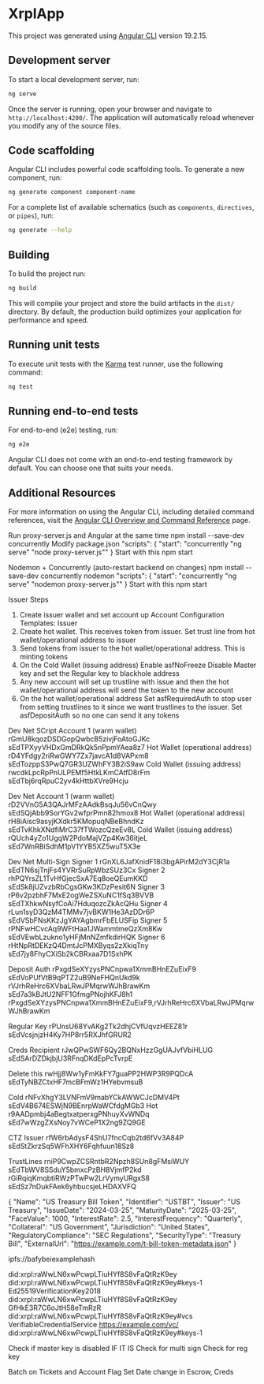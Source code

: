 # XrplApp

This project was generated using [Angular CLI](https://github.com/angular/angular-cli) version 19.2.15.

## Development server

To start a local development server, run:

```bash
ng serve
```

Once the server is running, open your browser and navigate to `http://localhost:4200/`. The application will automatically reload whenever you modify any of the source files.

## Code scaffolding

Angular CLI includes powerful code scaffolding tools. To generate a new component, run:

```bash
ng generate component component-name
```

For a complete list of available schematics (such as `components`, `directives`, or `pipes`), run:

```bash
ng generate --help
```

## Building

To build the project run:

```bash
ng build
```

This will compile your project and store the build artifacts in the `dist/` directory. By default, the production build optimizes your application for performance and speed.

## Running unit tests

To execute unit tests with the [Karma](https://karma-runner.github.io) test runner, use the following command:

```bash
ng test
```

## Running end-to-end tests

For end-to-end (e2e) testing, run:

```bash
ng e2e
```

Angular CLI does not come with an end-to-end testing framework by default. You can choose one that suits your needs.

## Additional Resources

For more information on using the Angular CLI, including detailed command references, visit the [Angular CLI Overview and Command Reference](https://angular.dev/tools/cli) page.

Run proxy-server.js and Angular at the same time
npm install --save-dev concurrently
Modify package.json
"scripts": {
"start": "concurrently \"ng serve\" \"node proxy-server.js\""
}
Start with this
npm start

Nodemon + Concurrently (auto-restart backend on changes)
npm install --save-dev concurrently nodemon
"scripts": {
"start": "concurrently \"ng serve\" \"nodemon proxy-server.js\""
}
Start with this
npm start

Issuer Steps

1. Create issuer wallet and set account up
   Account Configuration Templates: Issuer
2. Create hot wallet. This receives token from issuer.
   Set trust line from hot wallet/operational address to issuer
3. Send tokens from issuer to the hot wallet/operational address. This is minting tokens
4. On the Cold Wallet (issuing address)
   Enable asfNoFreeze
   Disable Master key and set the Regular key to blackhole address
5. Any new account will set up trustline with issue and then the hot wallet/operational address will send the token to the new account
6. On the hot wallet/operational address
   Set asfRequiredAuth to stop user from setting trustlines to it since we want trustlines to the issuer.
   Set asfDepositAuth so no one can send it any tokens

Dev Net SCript
Account 1 (warm wallet)
rGmU8kqozDSDGopQwbcB5zivjFoAtoGJKc
sEdTPXyyVHDxGmDRkQk5nPpmYAea8z7
Hot Wallet (operational address)
rD4YFdgy2riRwGWY7Zx7javcA1d8VAPxm8
sEdTozppS3PwQ7GR3UZWhFY3B2iS9aw
Cold Wallet (issuing address)
rwcdkLpcRpPnULPEMf5HtkLKmCAtfD8rFm
sEdTbj6rqRpuC2yv4kHttbXVre9Hcju

Dev Net
Account 1 (warm wallet)
rD2VVnG5A3QAJrMFzAAdkBsqJu56vCnQwy
sEdSQjAbb9SorYGv2wfprPmn82hmox8
Hot Wallet (operational address)
rH8iAisc9asyjKXdkr5KMopuqNBeBhndKz
sEdTvKhkXNdfiMrC37fTWozcQzeEv8L
Cold Wallet (issuing address)
rQUch4yZo1UgqW2PdoMajVZp4Kw36itjeL
sEd7WnRBiSdhM1pV1YYB5XZ5wuT5X3e

Dev Net
Multi-Sign
Signer 1
rGnXL6JafXnidF18i3bgAPirM2dY3CjR1a
sEdTN6sjTnjFs4YVRrSuRpWbzSUz3Cx
Signer 2
rhPQYrsZL1TvHfGjecSxA7Eq8oeQEumKKD
sEdSk8jUZvzbRbCgsGKw3KDzPesit6N
Signer 3
rP6v2pzbhF7MxE2ogWeZSXuNC1fSq3BVVB
sEdTXhkwNsyfCoAi7HduqozcZkAcQHu
Signer 4
rLun1syD3QzM4TMMv7jvBKW1He3AzDDr6P
sEdVSbFNsKKzJgYAYAgbmrFbELUSFip
Signer 5
rPNFwHCvcAq9WFtHaa1JWammtmeQzXm8Kw
sEdVEwbLzukno1yHFjMnNZmfkdirHQK
Signer 6
rHtNpRtDEKzQ4DmtJcPMXByqs2zXkiqTny
sEd7jy8FhyCXiSb2kCBRxaa7D1SxhPK

Deposit Auth
rPxgdSeXYzysPNCnpwa1XmmBHnEZuEixF9
sEdVoPUfVtB9qPTZ2uB9NeFHQnUkd9k
rVJrhReHrc6XVbaLRwJPMqrwWJhBrawKm
sEd7a3kBJtU2NFF1GfmgPNojhKFJ8h1
rPxgdSeXYzysPNCnpwa1XmmBHnEZuEixF9,rVJrhReHrc6XVbaLRwJPMqrwWJhBrawKm

Regular Key
rPUnsU68YvAKg2Tk2dhjCVfUqvzHEEZ81r
sEdVcsjnjzH4Ky7HP8rr5RXJhfGRUR2

Creds Recipient
rJwQPwSWF6Qy2BQNxHzzGgUAJvfVbiHLUG
sEdSArDZDkjbjU3RFnqDKdEpPcTvrpE

Delete this
rwHjj8Ww1yFmKkFY7guaPP2HWP3R9PQDcA
sEdTyNBZCtxHF7mcBFmWz1HYebvmsuB

Cold
rNFvXhgY3LVNFmV9mabYCkAWWCJcDMV4Pt
sEdV4B674ESWjN9BEnrpWaWCfdgMGb3
Hot
r9AADpmbj4aBegtxatperxgPNhuyXvWNDq
sEd7wWzgZXsNoy7vWCeP1X2ng9ZQ9GE

CTZ Issuer
rfW6rbAdysF4ShU7fncCqb2td6fVv3A84P
sEdStZkrzSq5WFhXHY6Fqhfuun18Sz8

TrustLines
rniP9CwpZCSRntbR2Npzh8SUn8gFMsiWUY
sEdTbWV8SSduY5bmxcPzBH8VjmfP2kd
rGiRqiqKmqbtiRWzPTwPw2LrVymyURgxS8
sEdSz7nDukFAek6yhbucsjeLHDAXVFQ

{
"Name": "US Treasury Bill Token",
"Identifier": "USTBT",
"Issuer": "US Treasury",
"IssueDate": "2024-03-25",
"MaturityDate": "2025-03-25",
"FaceValue": 1000,
"InterestRate": 2.5,
"InterestFrequency": "Quarterly",
"Collateral": "US Government",
"Jurisdiction": "United States",
"RegulatoryCompliance": "SEC Regulations",
"SecurityType": "Treasury Bill",
"ExternalUrl": "https://example.com/t-bill-token-metadata.json"
}

ipfs://bafybeiexamplehash

did:xrpl:raWwLN6xwPcwpLTiuHYf8S8vFaQtRzK9ey
did:xrpl:raWwLN6xwPcwpLTiuHYf8S8vFaQtRzK9ey#keys-1
Ed25519VerificationKey2018
did:xrpl:raWwLN6xwPcwpLTiuHYf8S8vFaQtRzK9ey
GfHkE3R7C6oJtH58eTmRzR
did:xrpl:raWwLN6xwPcwpLTiuHYf8S8vFaQtRzK9ey#vcs
VerifiableCredentialService
https://example.com/vc/
did:xrpl:raWwLN6xwPcwpLTiuHYf8S8vFaQtRzK9ey#keys-1


Check if master key is disabled
IF IT IS
   Check for multi sign
   Check for reg key

Batch on Tickets and Account Flag Set
Date change in Escrow, Creds